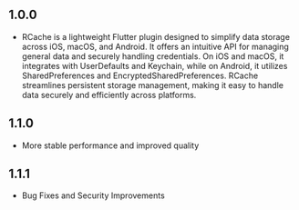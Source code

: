 ## 1.0.0

* RCache is a lightweight Flutter plugin designed to simplify data storage across iOS, macOS, and Android. It offers an intuitive API for managing general data and securely handling credentials. On iOS and macOS, it integrates with UserDefaults and Keychain, while on Android, it utilizes SharedPreferences and EncryptedSharedPreferences. RCache streamlines persistent storage management, making it easy to handle data securely and efficiently across platforms.

## 1.1.0
* More stable performance and improved quality

## 1.1.1
* Bug Fixes and Security Improvements